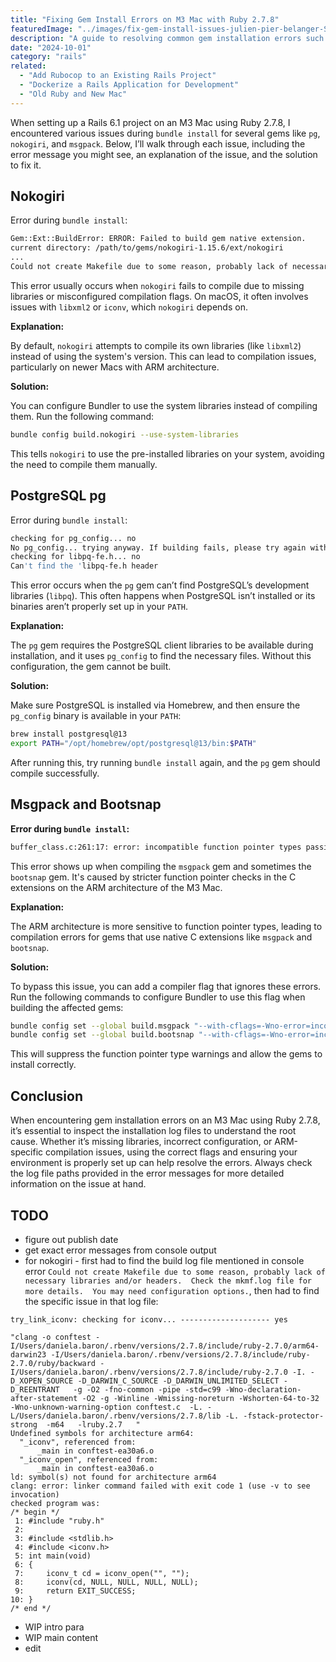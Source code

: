 ```yaml
---
title: "Fixing Gem Install Errors on M3 Mac with Ruby 2.7.8"
featuredImage: "../images/fix-gem-install-issues-julien-pier-belanger-SoFNVdiJQgc-unsplash.jpg"
description: "A guide to resolving common gem installation errors such as `pg`, `nokogiri`, and `msgpack` when setting up a Rails project on an M3 Mac with Ruby 2.7.8, including solutions and troubleshooting steps."
date: "2024-10-01"
category: "rails"
related:
  - "Add Rubocop to an Existing Rails Project"
  - "Dockerize a Rails Application for Development"
  - "Old Ruby and New Mac"
---
```


When setting up a Rails 6.1 project on an M3 Mac using Ruby 2.7.8, I encountered various issues during `bundle install` for several gems like `pg`, `nokogiri`, and `msgpack`. Below, I’ll walk through each issue, including the error message you might see, an explanation of the issue, and the solution to fix it.

##  Nokogiri

Error during `bundle install`:

```bash
Gem::Ext::BuildError: ERROR: Failed to build gem native extension.
current directory: /path/to/gems/nokogiri-1.15.6/ext/nokogiri
...
Could not create Makefile due to some reason, probably lack of necessary libraries and/or headers.
```

This error usually occurs when `nokogiri` fails to compile due to missing libraries or misconfigured compilation flags. On macOS, it often involves issues with `libxml2` or `iconv`, which `nokogiri` depends on.

**Explanation:**

By default, `nokogiri` attempts to compile its own libraries (like `libxml2`) instead of using the system's version. This can lead to compilation issues, particularly on newer Macs with ARM architecture.

**Solution:**

You can configure Bundler to use the system libraries instead of compiling them. Run the following command:

```bash
bundle config build.nokogiri --use-system-libraries
```

This tells `nokogiri` to use the pre-installed libraries on your system, avoiding the need to compile them manually.

## PostgreSQL pg

Error during `bundle install`:

```bash
checking for pg_config... no
No pg_config... trying anyway. If building fails, please try again with --with-pg-config=/path/to/pg_config
checking for libpq-fe.h... no
Can't find the 'libpq-fe.h header
```

This error occurs when the `pg` gem can’t find PostgreSQL’s development libraries (`libpq`). This often happens when PostgreSQL isn’t installed or its binaries aren’t properly set up in your `PATH`.

**Explanation:**

The `pg` gem requires the PostgreSQL client libraries to be available during installation, and it uses `pg_config` to find the necessary files. Without this configuration, the gem cannot be built.

**Solution:**

Make sure PostgreSQL is installed via Homebrew, and then ensure the `pg_config` binary is available in your `PATH`:

```bash
brew install postgresql@13
export PATH="/opt/homebrew/opt/postgresql@13/bin:$PATH"
```

After running this, try running `bundle install` again, and the `pg` gem should compile successfully.

## Msgpack and Bootsnap

**Error during `bundle install`:**

```bash
buffer_class.c:261:17: error: incompatible function pointer types passing 'VALUE (VALUE)' to parameter of type 'VALUE (*)(VALUE, VALUE)' [-Wincompatible-function-pointer-types]
```

This error shows up when compiling the `msgpack` gem and sometimes the `bootsnap` gem. It's caused by stricter function pointer checks in the C extensions on the ARM architecture of the M3 Mac.

**Explanation:**

The ARM architecture is more sensitive to function pointer types, leading to compilation errors for gems that use native C extensions like `msgpack` and `bootsnap`.

**Solution:**

To bypass this issue, you can add a compiler flag that ignores these errors. Run the following commands to configure Bundler to use this flag when building the affected gems:

```bash
bundle config set --global build.msgpack "--with-cflags=-Wno-error=incompatible-function-pointer-types"
bundle config set --global build.bootsnap "--with-cflags=-Wno-error=incompatible-function-pointer-types"
```

This will suppress the function pointer type warnings and allow the gems to install correctly.

## Conclusion

When encountering gem installation errors on an M3 Mac using Ruby 2.7.8, it’s essential to inspect the installation log files to understand the root cause. Whether it’s missing libraries, incorrect configuration, or ARM-specific compilation issues, using the correct flags and ensuring your environment is properly set up can help resolve the errors. Always check the log file paths provided in the error messages for more detailed information on the issue at hand.

## TODO

* figure out publish date
* get exact error messages from console output
* for nokogiri - first had to find the build log file mentioned in console error `Could not create Makefile due to some reason, probably lack of necessary libraries and/or headers.  Check the mkmf.log file for more details.  You may need configuration options.`, then had to find the specific issue in that log file:
```
try_link_iconv: checking for iconv... -------------------- yes

"clang -o conftest -I/Users/daniela.baron/.rbenv/versions/2.7.8/include/ruby-2.7.0/arm64-darwin23 -I/Users/daniela.baron/.rbenv/versions/2.7.8/include/ruby-2.7.0/ruby/backward -I/Users/daniela.baron/.rbenv/versions/2.7.8/include/ruby-2.7.0 -I. -D_XOPEN_SOURCE -D_DARWIN_C_SOURCE -D_DARWIN_UNLIMITED_SELECT -D_REENTRANT   -g -O2 -fno-common -pipe -std=c99 -Wno-declaration-after-statement -O2 -g -Winline -Wmissing-noreturn -Wshorten-64-to-32 -Wno-unknown-warning-option conftest.c  -L. -L/Users/daniela.baron/.rbenv/versions/2.7.8/lib -L. -fstack-protector-strong  -m64   -lruby.2.7   "
Undefined symbols for architecture arm64:
  "_iconv", referenced from:
      _main in conftest-ea30a6.o
  "_iconv_open", referenced from:
      _main in conftest-ea30a6.o
ld: symbol(s) not found for architecture arm64
clang: error: linker command failed with exit code 1 (use -v to see invocation)
checked program was:
/* begin */
 1: #include "ruby.h"
 2:
 3: #include <stdlib.h>
 4: #include <iconv.h>
 5: int main(void)
 6: {
 7:     iconv_t cd = iconv_open("", "");
 8:     iconv(cd, NULL, NULL, NULL, NULL);
 9:     return EXIT_SUCCESS;
10: }
/* end */
  ```
* WIP intro para
* WIP main content
* edit

